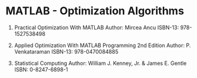 # MATLAB - Optimization Algorithms

01. Practical Optimization With MATLAB
Author: Mircea Ancu
ISBN-13: 978-1527538498

02. Applied Optimization With MATLAB Programming 2nd Edition
Author: P. Venkataraman
ISBN-13: 978-0470084885

03. Statistical Computing
Author: William J. Kenney, Jr. & James E. Gentle
ISBN: 0-8247-6898-1
